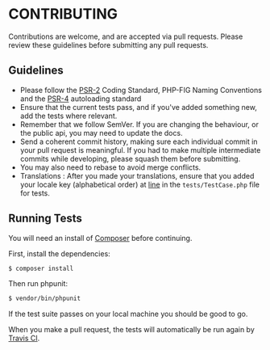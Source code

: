 # CONTRIBUTING

Contributions are welcome, and are accepted via pull requests. Please review these guidelines before submitting any pull requests.

## Guidelines

  * Please follow the [PSR-2](https://github.com/php-fig/fig-standards/blob/master/accepted/PSR-2-coding-style-guide.md) Coding Standard, PHP-FIG Naming Conventions and the [PSR-4](https://github.com/php-fig/fig-standards/blob/master/accepted/PSR-4-autoloader.md) autoloading standard
  * Ensure that the current tests pass, and if you've added something new, add the tests where relevant.
  * Remember that we follow SemVer. If you are changing the behaviour, or the public api, you may need to update the docs.
  * Send a coherent commit history, making sure each individual commit in your pull request is meaningful. If you had to make multiple intermediate commits while developing, please squash them before submitting.
  * You may also need to rebase to avoid merge conflicts.
  * Translations : After you made your translations, ensure that you added your locale key (alphabetical order) at [line](https://github.com/ARCANEDEV/LogViewer/blob/master/tests/TestCase.php#L29) in the `tests/TestCase.php` file for tests.
  
## Running Tests

You will need an install of [Composer](https://getcomposer.org) before continuing.

First, install the dependencies:

```bash
$ composer install
```

Then run phpunit:

```bash
$ vendor/bin/phpunit
```

If the test suite passes on your local machine you should be good to go.

When you make a pull request, the tests will automatically be run again by [Travis CI](https://travis-ci.org/).
